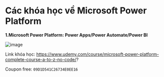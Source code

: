 # Các khóa học về Microsoft Power Platform
**1.Microsoft Power Platform: Power Apps/Power Automate/Power BI**

![image](https://github.com/user-attachments/assets/13eac29c-01f2-441b-941b-21819d1c77c1)

Link khóa học: https://www.udemy.com/course/microsoft-power-platform-complete-course-a-to-z-no-code/?

Coupon free: `09D1D541C26734E0EE16`
